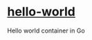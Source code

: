 
# [hello-world](https://hub.docker.com/r/productionwentdown/hello-world/)

Hello world container in Go

